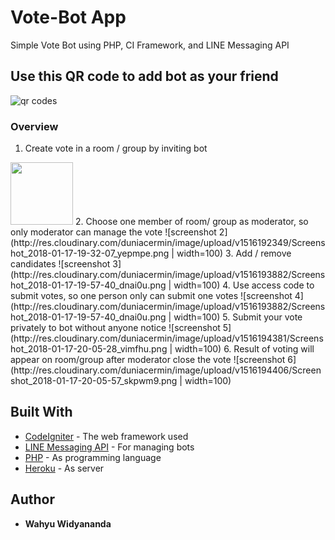# Vote-Bot App
Simple Vote Bot using PHP, CI Framework, and LINE Messaging API

## Use this QR code to add bot  as your friend
![qr codes](http://res.cloudinary.com/duniacermin/image/upload/v1516186990/votebot_qrcode_qc7jg7.png)

### Overview
1. Create vote in a room / group by inviting bot
<img src="http://res.cloudinary.com/duniacermin/image/upload/v1516192118/Screenshot_2018-01-17-19-27-02_lvh41k.png" width="100">
2. Choose one member of room/ group as moderator, so only moderator can manage the vote
![screenshot 2](http://res.cloudinary.com/duniacermin/image/upload/v1516192349/Screenshot_2018-01-17-19-32-07_yepmpe.png | width=100)
3. Add / remove candidates
![screenshot 3](http://res.cloudinary.com/duniacermin/image/upload/v1516193882/Screenshot_2018-01-17-19-57-40_dnai0u.png | width=100)
4. Use access code to submit votes, so one person only can submit one votes
![screenshot 4](http://res.cloudinary.com/duniacermin/image/upload/v1516193882/Screenshot_2018-01-17-19-57-40_dnai0u.png | width=100)
5. Submit your vote privately to bot without anyone notice 
![screenshot 5](http://res.cloudinary.com/duniacermin/image/upload/v1516194381/Screenshot_2018-01-17-20-05-28_vimfhu.png | width=100)
6. Result of voting will appear on room/group after moderator close the vote
![screenshot 6](http://res.cloudinary.com/duniacermin/image/upload/v1516194406/Screenshot_2018-01-17-20-05-57_skpwm9.png | width=100)

## Built With

* [CodeIgniter](https://codeigniter.com/) - The web framework used
* [LINE Messaging API](https://developers.line.me) - For managing bots 
* [PHP](http://php.net/manual/en/intro-whatis.php) - As programming language
* [Heroku](https://www.heroku.com) - As server

## Author

* **Wahyu Widyananda**